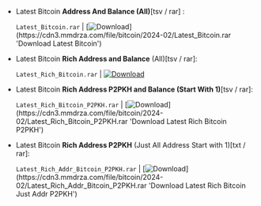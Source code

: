 - Latest Bitcoin **Address And Balance (All)**[tsv / rar] : 

    `Latest_Bitcoin.rar`  |  [![Download](https://img.shields.io/badge/Mirror_Link-Download_(1.43GB)-4BB011?style=plastic)](https://cdn3.mmdrza.com/file/bitcoin/2024-02/Latest_Bitcoin.rar 'Download Latest Bitcoin')

- Latest Bitcoin **Rich Address and Balance** (All)[tsv / rar]:

    `Latest_Rich_Bitcoin.rar`  |  [![Download](https://img.shields.io/badge/Mirror_Link-Download_(140MB)-FF8800?style=plastic)](https://cdn3.mmdrza.com/file/bitcoin/2024-02/Latest_Rich_Bitcoin.rar 'Download Latest Rich Bitcoin')

- Latest Bitcoin **Rich Address P2PKH and Balance (Start With 1)**[tsv / rar]:

   `Latest_Rich_Bitcoin_P2PKH.rar`  |  [![Download](https://img.shields.io/badge/Mirror_Link-Download_(13.2MB)-37A5CC?style=plastic)](https://cdn3.mmdrza.com/file/bitcoin/2024-02/Latest_Rich_Bitcoin_P2PKH.rar 'Download Latest Rich Bitcoin P2PKH')

- Latest Bitcoin **Rich Address P2PKH** (Just All Address Start with 1)[txt / rar]:

   `Latest_Rich_Addr_Bitcoin_P2PKH.rar`  |  [![Download](https://img.shields.io/badge/Mirror_Link-Download_(11.9MB)-0067C5?style=plastic)](https://cdn3.mmdrza.com/file/bitcoin/2024-02/Latest_Rich_Addr_Bitcoin_P2PKH.rar 'Download Latest Rich Bitcoin Just Addr P2PKH')

